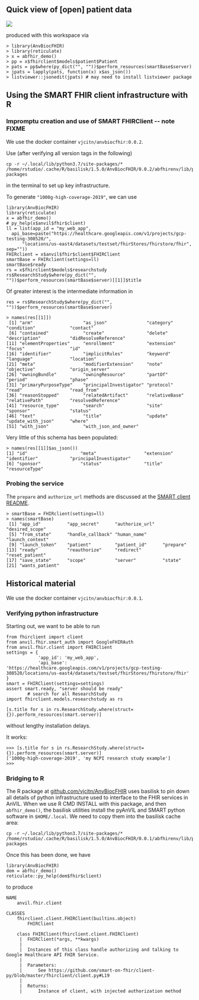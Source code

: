 ## Quick view of [open] patient data

![](https://storage.googleapis.com/bioc-anvil-images/jsoned.png)

produced with this workspace via

```
> library(AnvBiocFHIR)
> library(reticulate)
> x = abfhir_demo()
> pp = x$fhirclient$models$patient$Patient
> pats = pp$where(py_dict("", ""))$perform_resources(smartBase$server)
> jpats = lapply(pats, function(x) x$as_json())
> listviewer::jsonedit(jpats) # may need to install listviewer package 
```

## Using the SMART FHIR client infrastructure with R

### Impromptu creation and use of SMART FHIRClient -- note FIXME

We use the docker container `vjcitn/anvbiocfhir:0.0.2`.


Use (after verifying all version tags in the following)
```
cp -r ~/.local/lib/python3.7/site-packages/* /home/rstudio/.cache/R/basilisk/1.5.0/AnvBiocFHIR/0.0.2/abfhirenv/lib/python3.7/site-packages
```

in the terminal to set up key infrastructure.

To generate `"1000g-high-coverage-2019"`, we can use

```
library(AnvBiocFHIR)
library(reticulate)
x = abfhir_demo()
# py_help(x$anvil$fhir$client)
ll = list(app_id = "my_web_app", 
  api_base=paste("https://healthcare.googleapis.com/v1/projects/gcp-testing-308520/",
      "locations/us-east4/datasets/testset/fhirStores/fhirstore/fhir", sep=""))
FHIRclient = x$anvil$fhir$client$FHIRClient
smartBase = FHIRclient(settings=ll)
smartBase$ready
rs = x$fhirclient$models$researchstudy
rs$ResearchStudy$where(py_dict("", ""))$perform_resources(smartBase$server)[[1]]$title
```


Of greater interest is the intermediate information in
```
res = rs$ResearchStudy$where(py_dict("", ""))$perform_resources(smartBase$server)
```
```
> names(res[[1]])
 [1] "arm"                   "as_json"               "category"              "condition"             "contact"              
 [6] "contained"             "create"                "delete"                "description"           "didResolveReference"  
[11] "elementProperties"     "enrollment"            "extension"             "focus"                 "id"                   
[16] "identifier"            "implicitRules"         "keyword"               "language"              "location"             
[21] "meta"                  "modifierExtension"     "note"                  "objective"             "origin_server"        
[26] "owningBundle"          "owningResource"        "partOf"                "period"                "phase"                
[31] "primaryPurposeType"    "principalInvestigator" "protocol"              "read"                  "read_from"            
[36] "reasonStopped"         "relatedArtifact"       "relativeBase"          "relativePath"          "resolvedReference"    
[41] "resource_type"         "search"                "site"                  "sponsor"               "status"               
[46] "text"                  "title"                 "update"                "update_with_json"      "where"                
[51] "with_json"             "with_json_and_owner"  
```

Very little of this schema has been populated:
```
> names(res[[1]]$as_json())
[1] "id"                    "meta"                  "extension"             "identifier"            "principalInvestigator"
[6] "sponsor"               "status"                "title"                 "resourceType"         
```
### Probing the service

The `prepare` and `authorize_url` methods are discussed at the [SMART client README](https://github.com/smart-on-fhir/client-py).

```
> smartBase = FHIRclient(settings=ll)
> names(smartBase)
 [1] "app_id"          "app_secret"      "authorize_url"   "desired_scope"  
 [5] "from_state"      "handle_callback" "human_name"      "launch_context" 
 [9] "launch_token"    "patient"         "patient_id"      "prepare"        
[13] "ready"           "reauthorize"     "redirect"        "reset_patient"  
[17] "save_state"      "scope"           "server"          "state"          
[21] "wants_patient" 
```

## Historical material

We use the docker container `vjcitn/anvbiocfhir:0.0.1`.

### Verifying python infrastructure

Starting out, we want to be able to run
```
from fhirclient import client
from anvil.fhir.smart_auth import GoogleFHIRAuth
from anvil.fhir.client import FHIRClient
settings = {
            'app_id': 'my_web_app',
            'api_base': 'https://healthcare.googleapis.com/v1/projects/gcp-testing-308520/locations/us-east4/datasets/testset/fhirStores/fhirstore/fhir'
}
smart = FHIRClient(settings=settings)
assert smart.ready, "server should be ready"
        # search for all ResearchStudy
import fhirclient.models.researchstudy as rs

[s.title for s in rs.ResearchStudy.where(struct={}).perform_resources(smart.server)]
```
without lengthy installation delays.

It works:
```
>>> [s.title for s in rs.ResearchStudy.where(struct={}).perform_resources(smart.server)]
['1000g-high-coverage-2019', 'my NCPI research study example']
>>> 
```

### Bridging to R

The R package at [github.com/vjcitn/AnvBiocFHIR](https://github.com/vjcitn/AnvBiocFHIR) uses basilisk
to pin down all details of python infrastructure used to interface to the FHIR services in AnVIL.  When
we use R CMD INSTALL with this package, and then `abfhir_demo()`, the basilisk utilities install the
pyAnVIL and SMART python software in `$HOME/.local`.  We need to copy them into the basilisk cache
area:

```
cp -r ~/.local/lib/python3.7/site-packages/* /home/rstudio/.cache/R/basilisk/1.5.0/AnvBiocFHIR/0.0.1/abfhirenv/lib/python3.7/site-packages
```

Once this has been done, we have

```
library(AnvBiocFHIR)
dem = abfhir_demo()
reticulate::py_help(dem$fhir$client)
```

to produce

```
NAME
    anvil.fhir.client

CLASSES
    fhirclient.client.FHIRClient(builtins.object)
        FHIRClient
    
    class FHIRClient(fhirclient.client.FHIRClient)
     |  FHIRClient(*args, **kwargs)
     |  
     |  Instances of this class handle authorizing and talking to Google Healthcare API FHIR Service.
     |  
     |  Parameters:
     |      See https://github.com/smart-on-fhir/client-py/blob/master/fhirclient/client.py#L19
     |  
     |  Returns:
     |      Instance of client, with injected authorization method
```
